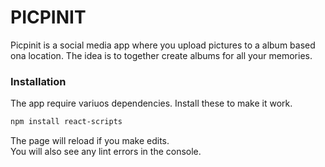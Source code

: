 # PICPINIT

Picpinit is a social media app where you upload pictures to a album based ona location. The idea is to together create albums for all your memories. 

### Installation

The app require variuos dependencies. Install these to make it work. 

```bash
npm install react-scripts
```

The page will reload if you make edits.<br />
You will also see any lint errors in the console.


